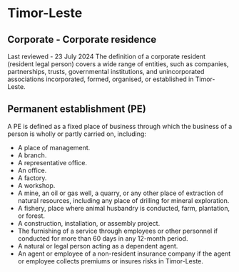 # Timor-Leste
## Corporate - Corporate residence
Last reviewed - 23 July 2024
The definition of a corporate resident (resident legal person) covers a wide range of entities, such as companies, partnerships, trusts, governmental institutions, and unincorporated associations incorporated, formed, organised, or established in Timor-Leste.
## Permanent establishment (PE)
A PE is defined as a fixed place of business through which the business of a person is wholly or partly carried on, including:
  * A place of management. 
  * A branch. 
  * A representative office. 
  * An office. 
  * A factory. 
  * A workshop. 
  * A mine, an oil or gas well, a quarry, or any other place of extraction of natural resources, including any place of drilling for mineral exploration. 
  * A fishery, place where animal husbandry is conducted, farm, plantation, or forest. 
  * A construction, installation, or assembly project. 
  * The furnishing of a service through employees or other personnel if conducted for more than 60 days in any 12-month period. 
  * A natural or legal person acting as a dependent agent. 
  * An agent or employee of a non-resident insurance company if the agent or employee collects premiums or insures risks in Timor-Leste. 


